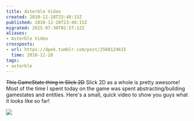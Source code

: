 ```yaml
---
title: Asterble Video
created: 2010-12-28T23:40:15Z
published: 2010-12-28T23:40:15Z
migrated: 2025-07-30T02:57:12Z
aliases:
- Asterble Video
crossposts:
- url: https://dpek.tumblr.com/post/2508124615
  time: 2010-12-28
tags:
- asterble
---
```


~~This GameState thing in Slick 2D~~ Slick 2D as a whole is pretty awesome! Most of the time I spent today on the game was spent abstracting/building gamestates and entities. Here's a small, quick video to show you guys what it looks like so far!

![](https://youtube.com/watch?v=Iqi8_GEsonk)
